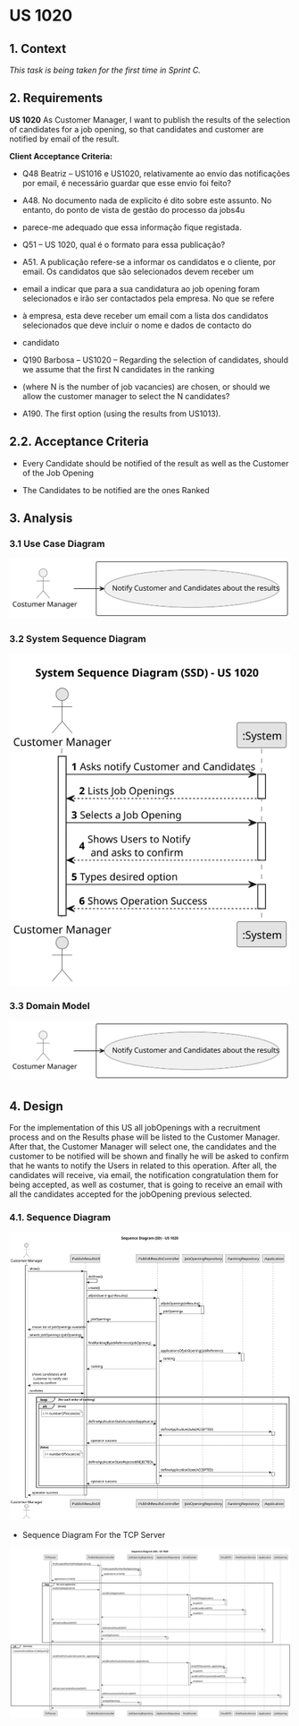 # US 1020

## 1. Context

*This task is being taken for the first time in Sprint C.*

## 2. Requirements

**US 1020** As Customer Manager, I want to publish the results of the selection of candidates
for a job opening, so that candidates and customer are notified by email of the result.

**Client Acceptance Criteria:**

* Q48 Beatriz – US1016 e US1020, relativamente ao envio das notificações por email, é necessário guardar que esse envio
  foi feito?

* A48. No documento nada de explicito é dito sobre este assunto. No entanto, do ponto de vista de gestão do processo da
  jobs4u
* parece-me adequado que essa informação fique registada.


* Q51 – US 1020, qual é o formato para essa publicação?

* A51. A publicação refere-se a informar os candidatos e o cliente, por email. Os candidatos que são selecionados devem
  receber um
* email a indicar que para a sua candidatura ao job opening foram selecionados e irão ser contactados pela empresa. No
  que se refere
* à empresa, esta deve receber um email com a lista dos candidatos selecionados que deve incluir o nome e dados de
  contacto do
* candidato


* Q190 Barbosa – US1020 – Regarding the selection of candidates, should we assume that the first N candidates in the
  ranking
* (where N is the number of job vacancies) are chosen, or should we allow the customer manager to select the N
  candidates?

* A190. The first option (using the results from US1013).

## 2.2. Acceptance Criteria

* Every Candidate should be notified of the result as well as the Customer of the Job Opening

* The Candidates to be notified are the ones Ranked

## 3. Analysis

### 3.1 Use Case Diagram

![us1020-use-case.svg](analysis/us1020-use-case.svg)

### 3.2 System Sequence Diagram

![SSD](analysis/us1020-NotificationsOfResults-SSD.svg)

### 3.3 Domain Model

![us1020-use-case.svg](analysis/us1020-use-case.svg)

## 4. Design

For the implementation of this US all jobOpenings with a recruitment process and on the Results phase will be listed
to the Customer Manager.
After that, the Customer Manager will select one, the candidates and the customer to be notified will be shown and
finally he will be asked to confirm that he wants to notify the Users in related to this operation.
After all, the candidates will receive, via email, the notification congratulation them for being accepted, as well as
costumer, that is going to receive an email with all the candidates accepted for the jobOpening previous selected.

### 4.1. Sequence Diagram


![SD](design/us1020-NotificationsOfResultsSD.svg)


* Sequence Diagram For the TCP Server 

![SD](design/us1020-TCPServer-NotificationsOfResultsSD.svg)

